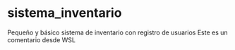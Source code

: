 # sistema_inventario
Pequeño y básico sistema de inventario con registro de usuarios
Este es un comentario desde WSL
